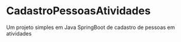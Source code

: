 # CadastroPessoasAtividades
Um projeto simples em Java SpringBoot de cadastro de pessoas em atividades
